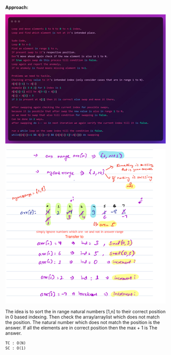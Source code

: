 **Approach:**

![img.png](img.png)

![img_2.png](img_2.png)

The idea is to sort the in range natural numbers [1,n] to their correct position in 0 based indexing. Then check the
array/arraylist which does not match the position. The natural number which does not match the position is the answer.
If all the elements are in correct position then the max + 1 is The answer.

    TC : O(N)
    SC : O(1)

